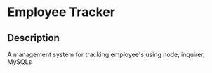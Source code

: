 # Employee Tracker

## Description

A management system for tracking employee's using node, inquirer, MySQLs
